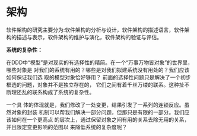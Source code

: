 # 架构

软件架构的研究主要分为:软件架构的分析与设计，软件架构的描述语言，软件架构的描述与表示，软件架构的维护与演化，软件架构的验证与评估。

**系统的复杂性：**

在DDD中“模型”是对现实的有选择性的精简。在一个“万事万物皆对象”的世界里，哪些对象是对我们的系统有用的？哪些是对我们拟建系统没有用处的？我们应该如何保证我们选取的模型对象恰好够用？前面的选择性问题只是解决了一个初步框选的问题，对象并不是独立存在的，它们之间有着千丝万缕的联系。这种扯不断理还乱的联系构成了系统的复杂性。

一个具体的体现就是，我们修改了一处变更，结果引发了一系列的连锁反应。虽然对象的封装机制可以帮我们解决一部分问题，但那只是有限的一部分。我们应该如何在一个更高点的层次上，通过保留对象之间有用的关系去除无用的关系，并且限定变更影响的范围以来降低系统的复杂度呢？